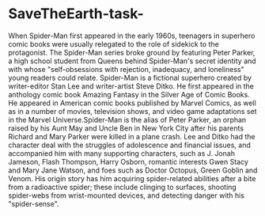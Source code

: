 # SaveTheEarth-task-
When Spider-Man first appeared in the early 1960s, teenagers in superhero comic books were usually relegated to the role of sidekick
to the protagonist.
The Spider-Man series broke ground by featuring Peter Parker, a high school student from Queens behind Spider-Man's secret
identity and with whose "self-obsessions with rejection, inadequacy, and loneliness" young readers could relate.
Spider-Man is a fictional superhero created by writer-editor Stan Lee and writer-artist Steve Ditko.
He first appeared in the anthology comic book Amazing Fantasy in the Silver Age of Comic Books.
He appeared in American comic books published by Marvel Comics, as well as in a number of movies, television shows, and video game
adaptations set in the Marvel Universe.Spider-Man is the alias of Peter Parker, an orphan raised by his Aunt May
and Uncle Ben in New York City after his parents Richard and Mary Parker were killed in a plane crash. Lee and Ditko had the
character deal with the struggles of adolescence and financial issues, and accompanied him with many supporting characters, such as
J. Jonah Jameson, Flash Thompson, Harry Osborn, romantic interests Gwen Stacy and Mary Jane Watson, and foes such as Doctor Octopus, Green Goblin and Venom. His origin story has him acquiring spider-related abilities after a bite from a radioactive spider;
these include clinging to surfaces, shooting spider-webs from wrist-mounted devices, and detecting danger with his "spider-sense".
